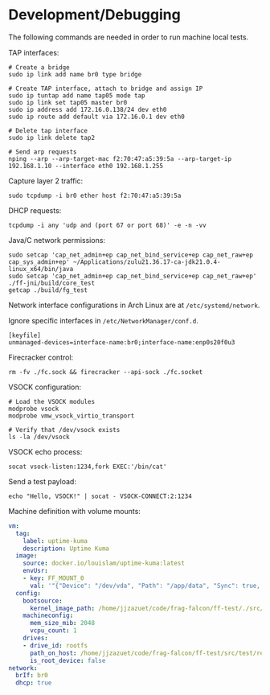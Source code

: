 # Development/Debugging

The following commands are needed in order to run machine local tests.

TAP interfaces:

    # Create a bridge
    sudo ip link add name br0 type bridge
    
    # Create TAP interface, attach to bridge and assign IP
    sudo ip tuntap add name tap05 mode tap
    sudo ip link set tap05 master br0
    sudo ip address add 172.16.0.138/24 dev eth0
    sudo ip route add default via 172.16.0.1 dev eth0

    # Delete tap interface
    sudo ip link delete tap2

    # Send arp requests
    nping --arp --arp-target-mac f2:70:47:a5:39:5a --arp-target-ip 192.168.1.10 --interface eth0 192.168.1.255

Capture layer 2 traffic:

    sudo tcpdump -i br0 ether host f2:70:47:a5:39:5a

DHCP requests:

    tcpdump -i any 'udp and (port 67 or port 68)' -e -n -vv

Java/C network permissions:

    sudo setcap 'cap_net_admin+ep cap_net_bind_service+ep cap_net_raw+ep cap_sys_admin+ep' ~/Applications/zulu21.36.17-ca-jdk21.0.4-linux_x64/bin/java
    sudo setcap 'cap_net_admin+ep cap_net_bind_service+ep cap_net_raw+ep' ./ff-jni/build/core_test
    getcap ./build/fg_test

Network interface configurations in Arch Linux are at `/etc/systemd/network`.

Ignore specific interfaces in `/etc/NetworkManager/conf.d`.

    [keyfile]
    unmanaged-devices=interface-name:br0;interface-name:enp0s20f0u3

Firecracker control:

    rm -fv ./fc.sock && firecracker --api-sock ./fc.socket

VSOCK configuration:

    # Load the VSOCK modules
    modprobe vsock
    modprobe vmw_vsock_virtio_transport

    # Verify that /dev/vsock exists
    ls -la /dev/vsock

VSOCK echo process:

    socat vsock-listen:1234,fork EXEC:'/bin/cat'

Send a test payload:

    echo "Hello, VSOCK!" | socat - VSOCK-CONNECT:2:1234

Machine definition with volume mounts:

```yaml
vm:
  tag:
    label: uptime-kuma
    description: Uptime Kuma
  image:
    source: docker.io/louislam/uptime-kuma:latest
    envUsr:
    - key: FF_MOUNT_0
      val: '"{"Device": "/dev/vda", "Path": "/app/data", "Sync": true, "ReadOnly": false}"'
  config:
    bootsource:
      kernel_image_path: /home/jjzazuet/code/frag-falcon/ff-test/./src/test/resources/kernel/vmlinux-6.1.98
    machineconfig:
      mem_size_mib: 2048
      vcpu_count: 1
    drives:
    - drive_id: rootfs
      path_on_host: /home/jjzazuet/code/frag-falcon/ff-test/src/test/resources/disk.img
      is_root_device: false
network:
  brIf: br0
  dhcp: true
```